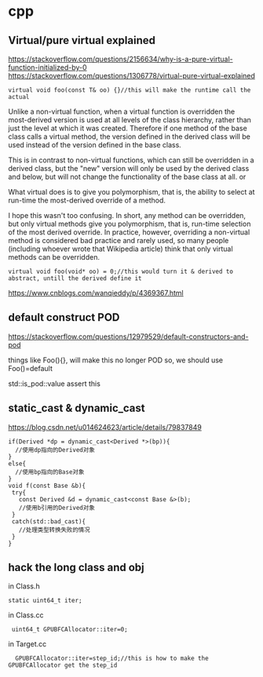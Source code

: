 # cpp
## Virtual/pure virtual explained
https://stackoverflow.com/questions/2156634/why-is-a-pure-virtual-function-initialized-by-0
https://stackoverflow.com/questions/1306778/virtual-pure-virtual-explained

    virtual void foo(const T& oo) {}//this will make the runtime call the actual
Unlike a non-virtual function, when a virtual function is overridden the most-derived version is used at all levels of the class hierarchy, rather than just the level at which it was created. Therefore if one method of the base class calls a virtual method, the version defined in the derived class will be used instead of the version defined in the base class. 

This is in contrast to non-virtual functions, which can still be overridden in a derived class, but the "new" version will only be used by the derived class and below, but will not change the functionality of the base class at all.
or 

 What virtual does is to give you polymorphism, that is, the ability to select at run-time the most-derived override of a method.
 
 I hope this wasn't too confusing. In short, any method can be overridden, but only virtual methods give you polymorphism, that is, run-time selection of the most derived override. In practice, however, overriding a non-virtual method is considered bad practice and rarely used, so many people (including whoever wrote that Wikipedia article) think that only virtual methods can be overridden.
 
    virtual void foo(void* oo) = 0;//this would turn it & derived to abstract, untill the derived define it
    
https://www.cnblogs.com/wanqieddy/p/4369367.html

## default construct POD
https://stackoverflow.com/questions/12979529/default-constructors-and-pod

things like Foo(){}, will make this no longer POD
so, we should use Foo()=default


std::is_pod<A>::value 
assert this
## static_cast & dynamic_cast
https://blog.csdn.net/u014624623/article/details/79837849
```
if(Derived *dp = dynamic_cast<Derived *>(bp)){
  //使用dp指向的Derived对象  
}
else{
  //使用bp指向的Base对象  
}
void f(const Base &b){
 try{
   const Derived &d = dynamic_cast<const Base &>(b);  
   //使用b引用的Derived对象
 }
 catch(std::bad_cast){
   //处理类型转换失败的情况
 }
}
```

## hack the long class and obj 
in Class.h
```
static uint64_t iter;
```
in Class.cc
```
 uint64_t GPUBFCAllocator::iter=0;

```
in Target.cc
```
  GPUBFCAllocator::iter=step_id;//this is how to make the GPUBFCAllocator get the step_id
```
